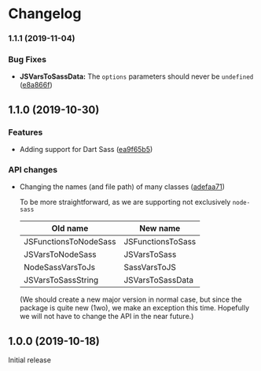 # Changelog

### 1.1.1 (2019-11-04)


### Bug Fixes

* **JSVarsToSassData:** The `options` parameters should never be `undefined` ([e8a866f](https://github.com/body-builder/jsass/commit/e8a866fb43f3598c2b4bc1a0c85aadb172516dda))

## 1.1.0 (2019-10-30)

### Features

* Adding support for Dart Sass ([ea9f65b5](https://github.com/body-builder/jsass/commit/ea9f65b5e27e1abd648f7f6743748a89456c1f33))

### API changes

* Changing the names (and file path) of many classes ([adefaa71](https://github.com/body-builder/jsass/commit/adefaa71c77a22d6f3f36e6ce5ce184bd90d98f6))

  To be more straightforward, as we are supporting not exclusively `node-sass`
  
  | Old name | New name |
  |---|---|
  | JSFunctionsToNodeSass | JSFunctionsToSass |
  | JSVarsToNodeSass | JSVarsToSass |
  | NodeSassVarsToJs | SassVarsToJS |
  | JSVarsToSassString | JSVarsToSassData |
  
  (We should create a new major version in normal case, but since the package is quite new (1wo), we make an exception this time. Hopefully we will not have to change the API in the near future.)

## 1.0.0 (2019-10-18)
Initial release
